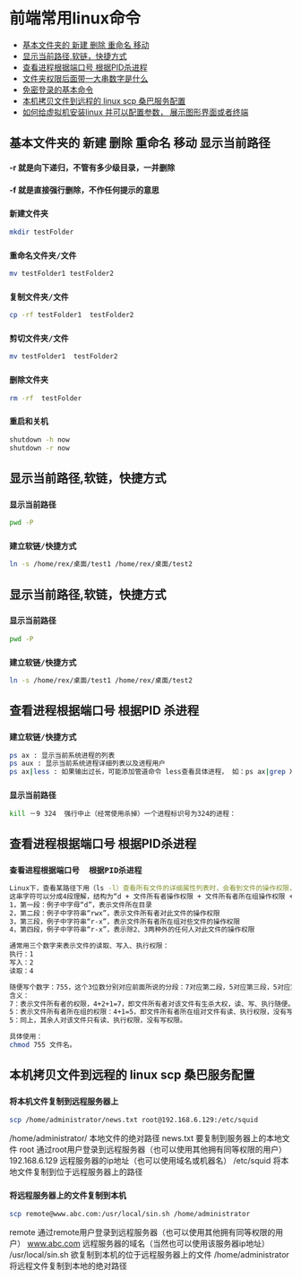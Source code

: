 

# 前端常用linux命令

- [基本文件夹的  新建 删除 重命名 移动   ](#updating-to-new-releases)
- [显示当前路径,软链，快捷方式](#sending-feedback)
- [查看进程根据端口号  根据PID杀进程](#folder-structure)
- [文件夹权限后面带一大串数字是什么](#available-scripts)
- [免密登录的基本命令](#supported-language-features-and-polyfills)
- [本机拷贝文件到远程的 linux scp   桑巴服务配置](#syntax-highlighting-in-the-editor)
- [如何给虚拟机安装linux 并可以配置参数， 展示图形界面或者终端](#displaying-lint-output-in-the-editor)


## 基本文件夹的  新建 删除 重命名 移动 显示当前路径

#### -r 就是向下递归，不管有多少级目录，一并删除
#### -f 就是直接强行删除，不作任何提示的意思


### `新建文件夹`
```sh
mkdir testFolder
```

### `重命名文件夹/文件`
```sh
mv testFolder1 testFolder2
```

### `复制文件夹/文件`
```sh
cp -rf testFolder1  testFolder2
```

### `剪切文件夹/文件`
```sh
mv testFolder1  testFolder2
```

### `删除文件夹`
```sh
rm -rf  testFolder
```

### `重启和关机`
```sh
shutdown -h now 
shutdown -r now
```


## 显示当前路径,软链，快捷方式

### `显示当前路径`
```sh
pwd -P
```

### `建立软链/快捷方式`
```sh
ln -s /home/rex/桌面/test1 /home/rex/桌面/test2
```


## 显示当前路径,软链，快捷方式

### `显示当前路径`
```sh
pwd -P
```

### `建立软链/快捷方式`
```sh
ln -s /home/rex/桌面/test1 /home/rex/桌面/test2
```

## 查看进程根据端口号  根据PID 杀进程

### `建立软链/快捷方式`
```sh
ps ax : 显示当前系统进程的列表 
ps aux : 显示当前系统进程详细列表以及进程用户
ps ax|less : 如果输出过长，可能添加管道命令 less查看具体进程， 如：ps ax|grep XXX（XXX为进程名称）
```
### `显示当前路径`
```sh
kill －9 324  强行中止（经常使用杀掉）一个进程标识号为324的进程： 
```

## 查看进程根据端口号  根据PID杀进程

### `查看进程根据端口号  根据PID杀进程`
```sh
Linux下，查看某路径下用（ls -l）查看所有文件的详细属性列表时，会看到文件的操作权限，类似“drwxr-xr-x”的字符串。
这串字符可以分成4段理解，结构为“d + 文件所有者操作权限 + 文件所有者所在组操作权限 + 其余人的操作权限”：
1，第一段：例子中字母“d”，表示文件所在目录
2，第二段：例子中字符串“rwx”，表示文件所有者对此文件的操作权限
3，第三段，例子中字符串“r-x”，表示文件所有者所在组对些文件的操作权限
4，第四段，例子中字符串“r-x”，表示除2、3两种外的任何人对此文件的操作权限

通常用三个数字来表示文件的读取、写入、执行权限：
执行：1
写入：2
读取：4

随便写个数字：755，这个3位数分别对应前面所说的分段：7对应第二段，5对应第三段，5对应第四段。
含义：
7：表示文件所有者的权限，4+2+1=7，即文件所有者对该文件有生杀大权，读、写、执行随便。
5：表示文件所有者所在组的权限：4+1=5，即文件所有者所在组对文件有读、执行权限，没有写权限。
5：同上，其余人对该文件只有读、执行权限，没有写权限。

具体使用：
chmod 755 文件名。
```

## 本机拷贝文件到远程的 linux scp   桑巴服务配置

### `将本机文件复制到远程服务器上`
```sh
scp /home/administrator/news.txt root@192.168.6.129:/etc/squid
```
/home/administrator/      本地文件的绝对路径
news.txt                          要复制到服务器上的本地文件
root                                 通过root用户登录到远程服务器（也可以使用其他拥有同等权限的用户）
192.168.6.129                远程服务器的ip地址（也可以使用域名或机器名）
/etc/squid                       将本地文件复制到位于远程服务器上的路径

### `将远程服务器上的文件复制到本机`
```sh
scp remote@www.abc.com:/usr/local/sin.sh /home/administrator
```

remote                       通过remote用户登录到远程服务器（也可以使用其他拥有同等权限的用户）
www.abc.com              远程服务器的域名（当然也可以使用该服务器ip地址）
/usr/local/sin.sh           欲复制到本机的位于远程服务器上的文件
/home/administrator  将远程文件复制到本地的绝对路径
